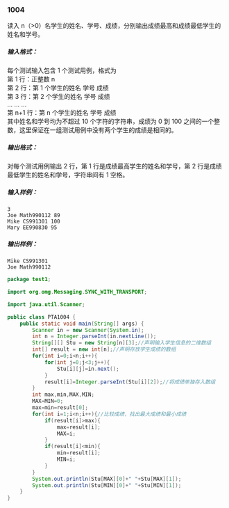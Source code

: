 ### 1004
读入 n（>0）名学生的姓名、学号、成绩，分别输出成绩最高和成绩最低学生的姓名和学号。
##### 输入格式：  
每个测试输入包含 1 个测试用例，格式为  
第 1 行：正整数 n  
第 2 行：第 1 个学生的姓名 学号 成绩  
第 3 行：第 2 个学生的姓名 学号 成绩  
  ... ... ...  
第 n+1 行：第 n 个学生的姓名 学号 成绩  
其中姓名和学号均为不超过 10 个字符的字符串，成绩为 0 到 100 之间的一个整数，这里保证在一组测试用例中没有两个学生的成绩是相同的。
##### 输出格式：  
对每个测试用例输出 2 行，第 1 行是成绩最高学生的姓名和学号，第 2 行是成绩最低学生的姓名和学号，字符串间有 1 空格。  
##### 输入样例：  
`3`  
`Joe Math990112 89`  
`Mike CS991301 100`  
`Mary EE990830 95`  
##### 输出样例：  
`Mike CS991301 `   
`Joe Math990112`  
```java
package test1;

import org.omg.Messaging.SYNC_WITH_TRANSPORT;

import java.util.Scanner;

public class PTA1004 {
    public static void main(String[] args) {
        Scanner in = new Scanner(System.in);
        int n = Integer.parseInt(in.nextLine());
        String[][] Stu = new String[n][3];//声明输入学生信息的二维数组
        int[] result = new int[n];//声明存放学生成绩的数组
        for(int i=0;i<n;i++){
            for(int j=0;j<3;j++){
                Stu[i][j]=in.next();
            }
            result[i]=Integer.parseInt(Stu[i][2]);//将成绩单独存入数组
        }
        int max,min,MAX,MIN;
        MAX=MIN=0;
        max=min=result[0];
        for(int i=1;i<n;i++){//比较成绩，找出最大成绩和最小成绩
            if(result[i]>max){
                max=result[i];
                MAX=i;
            }
            if(result[i]<min){
                min=result[i];
                MIN=i;
            }
        }
        System.out.println(Stu[MAX][0]+" "+Stu[MAX][1]);
        System.out.println(Stu[MIN][0]+" "+Stu[MIN][1]);
    }
}
```
